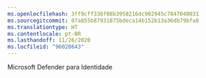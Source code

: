 ```yaml
---
ms.openlocfilehash: 3ff9cff338f08b3958216dc902945c7847040031
ms.sourcegitcommit: 07a855b87931875bdeca14b152b13a36db79bfa8
ms.translationtype: HT
ms.contentlocale: pt-BR
ms.lasthandoff: 11/26/2020
ms.locfileid: "96028643"
---
```

Microsoft Defender para Identidade